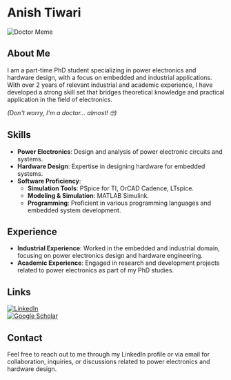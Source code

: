 # Anish Tiwari  

![Doctor Meme](https://your-image-url.com)  

## About Me  
I am a part-time PhD student specializing in power electronics and hardware design, with a focus on embedded and industrial applications. With over 2 years of relevant industrial and academic experience, I have developed a strong skill set that bridges theoretical knowledge and practical application in the field of electronics.  

_(Don't worry, I'm a doctor... almost! 🤓)_  

## Skills  
- **Power Electronics**: Design and analysis of power electronic circuits and systems.  
- **Hardware Design**: Expertise in designing hardware for embedded systems.  
- **Software Proficiency**:  
  - **Simulation Tools**: PSpice for TI, OrCAD Cadence, LTspice.  
  - **Modeling & Simulation**: MATLAB Simulink.  
  - **Programming**: Proficient in various programming languages and embedded system development.  

## Experience  
- **Industrial Experience**: Worked in the embedded and industrial domain, focusing on power electronics design and hardware engineering.  
- **Academic Experience**: Engaged in research and development projects related to power electronics as part of my PhD studies.  

## Links  
[![LinkedIn](https://img.shields.io/badge/LinkedIn-0A66C2?logo=linkedin&logoColor=white&style=for-the-badge)](https://www.linkedin.com/in/anish-tiwari-2847b2b7/)  
[![Google Scholar](https://img.shields.io/badge/Google%20Scholar-4285F4?logo=google-scholar&logoColor=white&style=for-the-badge)](https://scholar.google.com/citations?user=dAa5zQsAAAAJ&hl=en&oi=ao)  

## Contact  
Feel free to reach out to me through my LinkedIn profile or via email for collaboration, inquiries, or discussions related to power electronics and hardware design.
